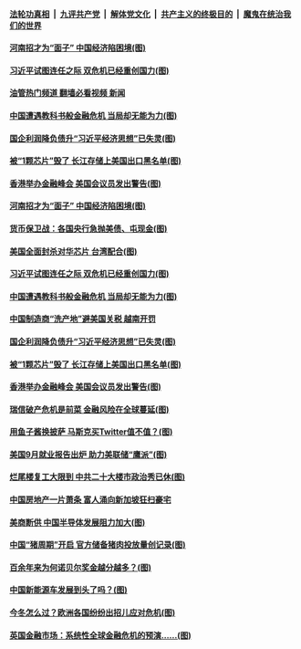 ####  [法轮功真相](../../../../basic/blob/master/README.md?t=10100801) &nbsp;|&nbsp; [九评共产党](../../../../9ping.md/blob/master/README.md?t=10100801) &nbsp;|&nbsp; [解体党文化](../../../../jtdwh.md/blob/master/README.md?t=10100801)  &nbsp;|&nbsp; [共产主义的终极目的](../../../../gczydzjmd.md/blob/master/README.md?t=10100801) &nbsp;|&nbsp; [魔鬼在统治我们的世界](../../../../mgztzwmdsj.md/blob/master/README.md?t=10100801) 

#### [河南招才为“面子” 中国经济陷困境(图)](../pages/p5/1018671.md?t=10100801) 

#### [习近平试图连任之际 双危机已经重创国力(图)](../pages/p5/1018646.md?t=10100801) 

#### [油管热门频道 翻墙必看视频 新闻](http://209.250.226.216:81/youtube.html?10100801)

#### [中国遭遇教科书般金融危机 当局却无能为力(图)](../pages/p5/1018635.md?t=10100801) 

#### [国企利润降负债升“习近平经济思想”已失灵(图)](../pages/p5/1018633.md?t=10100801) 

#### [被“1颗芯片”毁了 长江存储上美国出口黑名单(图)](../pages/p5/1018587.md?t=10100801) 

#### [香港举办金融峰会 美国会议员发出警告(图)](../pages/p5/1018549.md?t=10100801) 

#### [河南招才为“面子” 中国经济陷困境(图)](../pages/p5/1018671.md?t=10100801) 

#### [货币保卫战：各国央行急抛美债、屯现金(图)](../pages/p5/1018669.md?t=10100801) 

#### [美国全面封杀对华芯片 台湾配合(图)](../pages/p5/1018668.md?t=10100801) 

#### [习近平试图连任之际 双危机已经重创国力(图)](../pages/p5/1018646.md?t=10100801) 

#### [中国遭遇教科书般金融危机 当局却无能为力(图)](../pages/p5/1018635.md?t=10100801) 

#### [中国制造商“洗产地”避美国关税 越南开罚](../pages/p5/1018637.md?t=10100801) 

#### [国企利润降负债升“习近平经济思想”已失灵(图)](../pages/p5/1018633.md?t=10100801) 

#### [被“1颗芯片”毁了 长江存储上美国出口黑名单(图)](../pages/p5/1018587.md?t=10100801) 

#### [香港举办金融峰会 美国会议员发出警告(图)](../pages/p5/1018549.md?t=10100801) 

#### [瑞信破产危机是前菜 金融风险在全球蔓延(图)](../pages/p5/1018583.md?t=10100801) 

#### [用鱼子酱换披萨 马斯克买Twitter值不值？(图)](../pages/p5/1018580.md?t=10100801) 

#### [美国9月就业报告出炉 助力美联储“鹰派”(图)](../pages/p5/1018551.md?t=10100801) 

#### [烂尾楼复工大限到 中共二十大楼市政治秀已休(图)](../pages/p5/1018546.md?t=10100801) 

#### [中国房地产一片萧条 富人涌向新加坡狂扫豪宅](../pages/p5/1018542.md?t=10100801) 

#### [美商断供 中国半导体发展阻力加大(图)](../pages/p5/1018487.md?t=10100801) 

#### [中国“猪周期”开启 官方储备猪肉投放量创记录(图)](../pages/p5/1018489.md?t=10100801) 

#### [百余年来为何诺贝尔奖金越分越多？(图)](../pages/p5/1018493.md?t=10100801) 

#### [中国新能源车发展到头了吗？(图)](../pages/p5/1018488.md?t=10100801) 

#### [今冬怎么过？欧洲各国纷纷出招儿应对危机(图)](../pages/p5/1018490.md?t=10100801) 

#### [英国金融市场：系统性全球金融危机的预演……(图)](../pages/p5/1018484.md?t=10100801) 

<img src='http://gfw-breaker.win/goodnews/indexes/p5.md' width='0px' height='0px'/>
